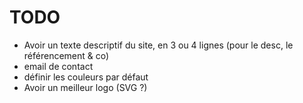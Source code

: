 # TODO

- Avoir un texte descriptif du site, en 3 ou 4 lignes (pour le desc, le référencement & co)
- email de contact
- définir les couleurs par défaut
- Avoir un meilleur logo (SVG ?)
